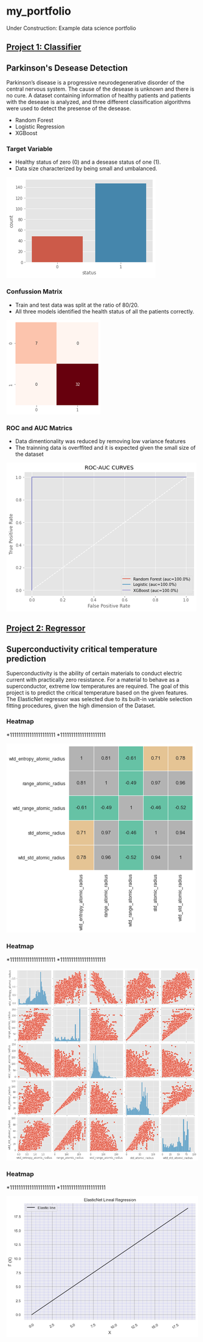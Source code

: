 # my_portfolio
Under Construction: Example data science portfolio

## [Project 1: Classifier](https://github.com/JJSSEE/my_portfolio/blob/main/notebooks/Parkinson's%20Disease.ipynb)

## Parkinson's Desease Detection
Parkinson’s disease is a progressive neurodegenerative disorder of the central nervous system. The cause of the desease is unknown and there is no cure. A dataset containing information of healthy patients and patients with the desease is analyzed, and three different classification algorithms were used to detect the presense of the desease.
* Random Forest
* Logistic Regression
* XGBoost

### Target Variable
* Healthy status of zero (0) and a desease status of one (1).
* Data size characterized by being small and umbalanced.

![](https://github.com/JJSSEE/my_portfolio/blob/main/images/label_count.png)


### Confussion Matrix

* Train and test data was split at the ratio of 80/20.
* All three models identified the health status of all the patients correctly.

![](https://github.com/JJSSEE/my_portfolio/blob/main/images/heat_map.png)

### ROC and AUC Matrics

* Data dimentionality was reduced by removing low variance features 
* The trainning data is overffited and it is expected given the small size of the dataset


![](https://github.com/JJSSEE/my_portfolio/blob/main/images/roc_auc.png)

## [Project 2: Regressor](https://github.com/JJSSEE/my_portfolio/blob/main/notebooks/Superconductivity_project.ipynb)

## Superconductivity critical temperature prediction

Superconductivity is the ability of certain materials to conduct electric current with practically zero resistance. For a material to behave as a superconductor, extreme low temperatures are required. The goal of this project is to predict the critical temperature based on the given features. 
The ElasticNet regressor was selected due to its built-in variable selection fitting procedures, given the high dimension of the Dataset.


### Heatmap
*111111111111111111111
*111111111111111111111

![](https://github.com/JJSSEE/my_portfolio/blob/main/images/sup_heat.png)

### Heatmap
*111111111111111111111 
*111111111111111111111

![](https://github.com/JJSSEE/my_portfolio/blob/main/images/pair_plot.png)

### Heatmap

*111111111111111111111 
*111111111111111111111

![](https://github.com/JJSSEE/my_portfolio/blob/main/images/siperconductivity_regression.png)


